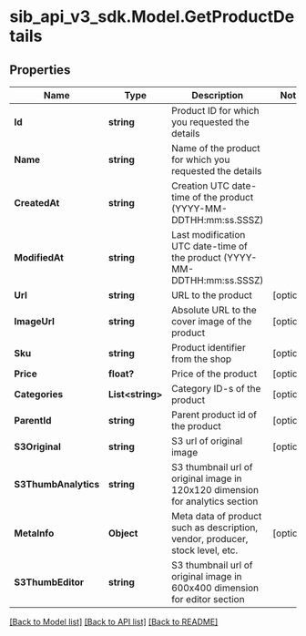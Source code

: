 # sib_api_v3_sdk.Model.GetProductDetails
## Properties

Name | Type | Description | Notes
------------ | ------------- | ------------- | -------------
**Id** | **string** | Product ID for which you requested the details | 
**Name** | **string** | Name of the product for which you requested the details | 
**CreatedAt** | **string** | Creation UTC date-time of the product (YYYY-MM-DDTHH:mm:ss.SSSZ) | 
**ModifiedAt** | **string** | Last modification UTC date-time of the product (YYYY-MM-DDTHH:mm:ss.SSSZ) | 
**Url** | **string** | URL to the product | [optional] 
**ImageUrl** | **string** | Absolute URL to the cover image of the product | [optional] 
**Sku** | **string** | Product identifier from the shop | [optional] 
**Price** | **float?** | Price of the product | [optional] 
**Categories** | **List&lt;string&gt;** | Category ID-s of the product | [optional] 
**ParentId** | **string** | Parent product id of the product | [optional] 
**S3Original** | **string** | S3 url of original image | [optional] 
**S3ThumbAnalytics** | **string** | S3 thumbnail url of original image in 120x120 dimension for analytics section | 
**MetaInfo** | **Object** | Meta data of product such as description, vendor, producer, stock level, etc. | [optional] 
**S3ThumbEditor** | **string** | S3 thumbnail url of original image in 600x400 dimension for editor section | 

[[Back to Model list]](../README.md#documentation-for-models) [[Back to API list]](../README.md#documentation-for-api-endpoints) [[Back to README]](../README.md)

